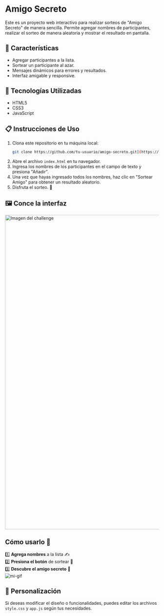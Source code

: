 # Amigo Secreto

Este es un proyecto web interactivo para realizar sorteos de "Amigo Secreto" de manera sencilla. Permite agregar nombres de participantes, realizar el sorteo de manera aleatoria y mostrar el resultado en pantalla.

## 📌 Características
- Agregar participantes a la lista.
- Sortear un participante al azar.
- Mensajes dinámicos para errores y resultados.
- Interfaz amigable y responsive.

## 🚀 Tecnologías Utilizadas
- HTML5
- CSS3
- JavaScript

## 📋 Instrucciones de Uso
1. Clona este repositorio en tu máquina local:
   ```sh
   git clone https://github.com/tu-usuario/amigo-secreto.git](https://github.com/abigail-rl/challenge-amigo-secreto.git)
   ```
2. Abre el archivo `index.html` en tu navegador.
3. Ingresa los nombres de los participantes en el campo de texto y presiona "Añadir".
4. Una vez que hayas ingresado todos los nombres, haz clic en "Sortear Amigo" para obtener un resultado aleatorio.
5. Disfruta el sorteo. 🎉

## 🖼 Conce la interfaz
<img width="1031" alt="Imagen del challenge" src="https://github.com/user-attachments/assets/0206aae4-b70d-4364-99d0-e9eb85f34947" />

## Cómo usarlo 🚀  
1️⃣ **Agrega nombres** a la lista ✍️  
2️⃣ **Presiona el botón** de sortear 🎰  
3️⃣ **Descubre el amigo secreto** 🎉  
![mi-gif](https://github.com/user-attachments/assets/fdf44007-246b-4531-8c9d-42e4b1c89f70)


## 🔧 Personalización
Si deseas modificar el diseño o funcionalidades, puedes editar los archivos `style.css` y `app.js` según tus necesidades.



